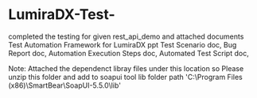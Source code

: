 # LumiraDX-Test-
completed the testing for given rest_api_demo and attached documents    
Test Automation Framework for LumiraDX ppt
Test Scenario doc,
Bug Report doc,
Automation Execution Steps doc,
Automated Test Script doc,

Note: Attached the dependenct libray files under this location so Please unzip this folder and add to soapui tool lib folder path 'C:\Program Files (x86)\SmartBear\SoapUI-5.5.0\lib'


